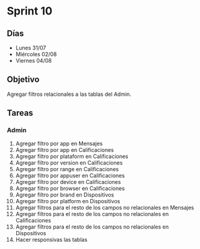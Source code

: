 # Sprint 10

## Días

- Lunes 31/07
- Miércoles 02/08
- Viernes 04/08

## Objetivo

Agregar filtros relacionales a las tablas del Admin.

## Tareas

### Admin

1. Agregar filtro por app en Mensajes
2. Agregar filtro por app en Calificaciones
3. Agregar filtro por plataform en Calificaciones
4. Agregar filtro por version en Calificaciones
5. Agregar filtro por range en Calificaciones
6. Agregar filtro por appuser en Calificaciones
7. Agregar filtro por device en Calificaciones
8. Agregar filtro por browser en Calificaciones
9. Agregar filtro por brand en Dispositivos
10. Agregar filtro por platform en Dispositivos
11. Agregar filtros para el resto de los campos no relacionales en Mensajes
12. Agregar filtros para el resto de los campos no relacionales en Calificaciones
13. Agregar filtros para el resto de los campos no relacionales en Dispositivos
14. Hacer responsivas las tablas